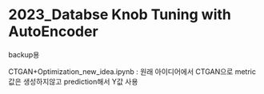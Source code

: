 # 2023_Databse Knob Tuning with AutoEncoder
backup용

CTGAN+Optimization_new_idea.ipynb
: 원래 아이디어에서 CTGAN으로 metric값은 생성하지않고 prediction해서 Y값 사용

